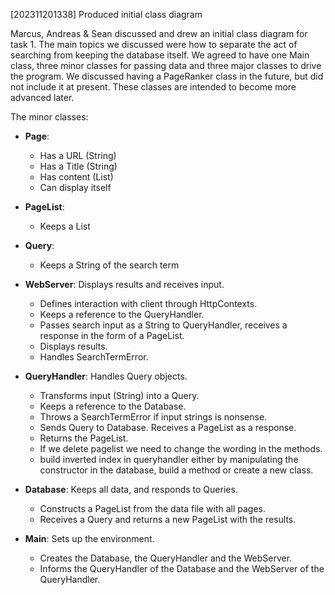 [202311201338] Produced initial class diagram

Marcus, Andreas & Sean discussed and drew an initial class diagram for task 1. 
The main topics we discussed were how to separate the act of searching from keeping the database itself.
We agreed to have one Main class, three minor classes for passing data and three major classes to drive the program. We discussed having a PageRanker class in the future, but did not include it at present. These classes are intended to become more advanced later.

The minor classes:

- **Page**:
    - Has a URL (String)
    - Has a Title (String)
    - Has content (List<String>)
    - Can display itself
- **PageList**:
    - Keeps a List<Page>
- **Query**:
    - Keeps a String of the search term

- **WebServer**: Displays results and receives input.
    - Defines interaction with client through HttpContexts.
    - Keeps a reference to the QueryHandler.
    - Passes search input as a String to QueryHandler, receives a response in the form of a PageList.
    - Displays results.
    - Handles SearchTermError.
- **QueryHandler**: Handles Query objects.
    - Transforms input (String) into a Query.
    - Keeps a reference to the Database.
    - Throws a SearchTermError if input strings is nonsense.
    - Sends Query to Database. Receives a PageList as a response.
    - Returns the PageList.
    - If we delete pagelist we need to change the wording in the methods. 
    - build inverted index in queryhandler either by manipulating the constructor in the database, build a method or create a new class. 
- **Database**: Keeps all data, and responds to Queries.
    - Constructs a PageList from the data file with all pages.
    - Receives a Query and returns a new PageList with the results.

- **Main**: Sets up the environment.
    - Creates the Database, the QueryHandler and the WebServer.
    - Informs the QueryHandler of the Database and the WebServer of the QueryHandler.